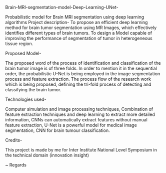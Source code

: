 Brain-MRI-segmentation-model-Deep-Learning-UNet-


Probabilistic model for Brain MRI segmentation using deep learning algorithms
Project description- 
To propose an efficient deep learning method for brain tumor segmentation using MR Images, which effectively identifies different types of brain tumors.
To design a Model capable of improving the performance of segmentation of tumor in heterogeneous tissue region.

Proposed Model-


The proposed word of the process of identification and classification of the brain tumor image is of three folds.
In order to mention it in the sequential order, the probabilistic U-Net is being employed in the image segmentation process and feature extraction. 
The process flow of the research work which is being proposed, defining the tri-fold process of detecting and classifying the brain tumor.

Technologies used-


Computer simulation and image processing techniques, Combination of feature extraction techniques and deep learning to extract more detailed information, 
CNNs can automatically extract features without manual feature extraction, U-Net is a powerful model for medical image segmentation, CNN for brain tumour classification.

Credits-

This project is made by me for Inter Institute National Level Symposium in the technical domain (innovation insight)

~ Regards
